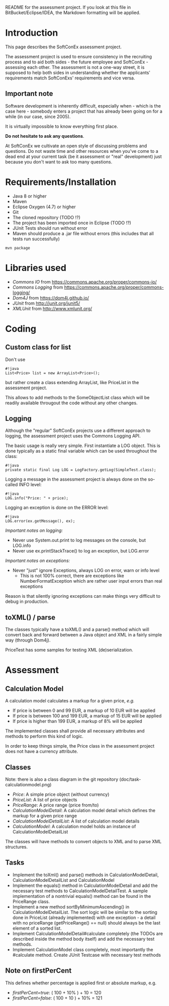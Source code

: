 README for the assessment project. If you look at this file in BitBucket/Eclipse/IDEA, the Markdown formatting will be applied.

# Introduction #

This page describes the SoftConEx assessment project. 

The assessment project is used to ensure consistency in the recruiting process and to aid both sides - the future employee and SoftConEx - assessing each other. The assessment is not a one-way street, it is supposed to help both sides in understanding whether the applicants' requirements match SoftConExs' requirements and vice versa.

## Important note ##

Software development is inherently difficult, especially when - which is the case here - somebody enters a project that has already been going on for a while (in our case, since 2005). 

It is virtually impossible to know everything first place. 

**Do not hesitate to ask any questions**. 

At SoftConEx we cultivate an open style of discussing problems and questions. Do not waste time and other resources when you've come to a dead end at your current task (be it assessment or "real" development) just because you don't want to ask too many questions.

# Requirements/Installation #

* Java 8 or higher
* Maven
* Eclipse Oxygen (4.7) or higher
* Git
* The cloned repository (TODO !?)
* The project has been imported once in Eclipse (TODO !?)
* JUnit Tests should run without error
* Maven should produce a .jar file without errors (this includes that all tests run successfully)

```
mvn package
```

# Libraries used #

* *Commons IO* from https://commons.apache.org/proper/commons-io/
* *Commons Logging* from https://commons.apache.org/proper/commons-logging/
* *Dom4J* from https://dom4j.github.io/
* *JUnit* from http://junit.org/junit5/
* *XMLUnit* from http://www.xmlunit.org/

# Coding #

## Custom class for list ##

Don't use 

```
#!java
List<Price> list = new ArrayList<Price>();
```

but rather create a class extending ArrayList, like PriceList in the assessment project.

This allows to add methods to the SomeObjectList class which will be
readily available througout the code without any other changes.

## Logging ##

Although the "regular" SoftConEx projects use a different approach to logging, the assessment project uses the Commons Logging API. 

The basic usage is really very simple. First instantiate a LOG object. This is done typically as a static final variable which can be used throughout the class:

```
#!java
private static final Log LOG = LogFactory.getLog(SimpleTest.class);
```

Logging a message in the assessment project is always done on the so-called INFO level:

```
#!java
LOG.info("Price: " + price);
```

Logging an exception is done on the ERROR level:

```
#!java
LOG.error(ex.getMessage(), ex);
```

*Important notes on logging:*

* Never use System.out.print to log messages on the console, but LOG.info
* Never use ex.printStackTrace() to log an exception, but LOG.error

*Important notes on exceptions:*

* Never "just" ignore Exceptions, always LOG on error, warn or info level
  * This is not 100% correct, there are exceptions like NumberFormatException which are rather user input errors than real exceptions

Reason is that silently ignoring exceptions can make things very difficult to debug in production.


## toXML() / parse ##

The classes typically have a toXML() and a parse() method which will convert back and forward between a Java object and XML in a fairly simple way (through Dom4j). 

PriceTest has some samples for testing XML (de)serialization.

# Assessment #

## Calculation Model ##

A calculation model calculates a markup for a given price, *e.g.*

* If price is between 0 and 99 EUR, a markup of 10 EUR will be applied
* If price is between 100 and 199 EUR, a markup of 15 EUR will be applied
* If price is higher than 199 EUR, a markup of 8% will be applied

The implemented classes shall provide all necessary attributes and methods to perform this kind of logic.

In order to keep things simple, the Price class in the assessment project does not have a currency attribute.

## Classes ##

Note: there is also a class diagram in the git repository (doc/task-calculationmodel.png)

* *Price*: A simple price object (without currency)
* *PriceList*: A list of price objects
* *PriceRange*: A price range (price from/to)
* *CalculationModelDetail*: A calculation model detail which defines the markup for a given price range
* *CalculationModelDetailList*: A list of calculation model details
* *CalculationModel*: A calculation model holds an instance of CalculationModelDetailList 

The classes will have methods to convert objects to XML and to parse XML structures.

## Tasks ##

* Implement the toXml() and parse() methods in CalculationModelDetail, CalculationModelDetailList and CalculationModel
* Implement the equals() method in CalculationModelDetail and add the necessary test methods to CalculationModelDetailTest. A sample implementation of a nontrivial equals() method can be found in the PriceRange class.
* Implement a new method sortByMinimumAscending() in CalculationModelDetailList. The sort logic will be similar to the sorting done in PriceList (already implemented) with one exception - a detail with no priceRange (getPriceRange() == null) should always be the last element of a sorted list.
* Implement CalculationModelDetail#calculate completely (the TODOs are described inside the method body itself) and add the necessary test methods.
* Implement CalculationModel class completely, most importantly the #calculate method. Create JUnit Testcase with necessary test methods

## Note on firstPerCent ##

This defines whether percentage is applied first or absolute markup, e.g.

* *firstPerCent=true*: ( 100 + 10% ) + 10 = 120
* *firstPerCent=false*: ( 100 + 10 ) + 10% = 121

